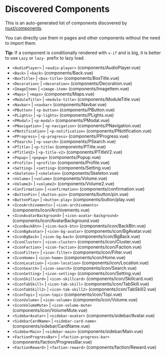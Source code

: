 # Discovered Components

This is an auto-generated list of components discovered by [nuxt/components](https://github.com/nuxt/components).

You can directly use them in pages and other components without the need to import them.

**Tip:** If a component is conditionally rendered with `v-if` and is big, it is better to use `Lazy` or `lazy-` prefix to lazy load.

- `<AudioPlayer>` | `<audio-player>` (components/AudioPlayer.vue)
- `<Back>` | `<back>` (components/Back.vue)
- `<BoxTitle>` | `<box-title>` (components/BoxTitle.vue)
- `<Decoration>` | `<decoration>` (components/Decoration.vue)
- `<ImageItem>` | `<image-item>` (components/ImageItem.vue)
- `<Maps>` | `<maps>` (components/Maps.vue)
- `<ModuleTitle>` | `<module-title>` (components/ModuleTitle.vue)
- `<Navbar>` | `<navbar>` (components/Navbar.vue)
- `<PButton>` | `<p-button>` (components/PButton.vue)
- `<PLights>` | `<p-lights>` (components/PLights.vue)
- `<PModal>` | `<p-modal>` (components/PModal.vue)
- `<PNavigation>` | `<p-navigation>` (components/PNavigation.vue)
- `<PNotification>` | `<p-notification>` (components/PNotification.vue)
- `<PProgress>` | `<p-progress>` (components/PProgress.vue)
- `<PSearch>` | `<p-search>` (components/PSearch.vue)
- `<PTitle>` | `<p-title>` (components/PTitle.vue)
- `<PTitleV2>` | `<p-title-v2>` (components/PTitleV2.vue)
- `<Popup>` | `<popup>` (components/Popup.vue)
- `<Profile>` | `<profile>` (components/Profile.vue)
- `<Setting>` | `<setting>` (components/Setting.vue)
- `<Skeleton>` | `<skeleton>` (components/Skeleton.vue)
- `<Volume>` | `<volume>` (components/Volume.vue)
- `<Volume2>` | `<volume2>` (components/Volume2.vue)
- `<Confirmation>` | `<confirmation>` (components/confirmation.vue)
- `<ButtonPin>` | `<button-pin>` (components/button/pin.vue)
- `<ButtonPlay>` | `<button-play>` (components/button/play.vue)
- `<IconArchivements>` | `<icon-archivements>` (components/icon/Archivements.vue)
- `<IconAvatarBackground>` | `<icon-avatar-background>` (components/icon/AvatarBackground.vue)
- `<IconBackBtn>` | `<icon-back-btn>` (components/icon/BackBtn.vue)
- `<IconBgAvatar>` | `<icon-bg-avatar>` (components/icon/BgAvatar.vue)
- `<IconBgBack>` | `<icon-bg-back>` (components/icon/BgBack.vue)
- `<IconCluster>` | `<icon-cluster>` (components/icon/Cluster.vue)
- `<IconFaction>` | `<icon-faction>` (components/icon/Faction.vue)
- `<IconFilter>` | `<icon-filter>` (components/icon/Filter.vue)
- `<IconHome>` | `<icon-home>` (components/icon/Home.vue)
- `<IconLocation>` | `<icon-location>` (components/icon/Location.vue)
- `<IconSearch>` | `<icon-search>` (components/icon/Search.vue)
- `<IconSetting>` | `<icon-setting>` (components/icon/Setting.vue)
- `<IconSkillcard>` | `<icon-skillcard>` (components/icon/Skillcard.vue)
- `<IconTabSkill>` | `<icon-tab-skill>` (components/icon/TabSkill.vue)
- `<IconTabSkill2>` | `<icon-tab-skill2>` (components/icon/TabSkill2.vue)
- `<IconTopi>` | `<icon-topi>` (components/icon/Topi.vue)
- `<IconVolume>` | `<icon-volume>` (components/icon/Volume.vue)
- `<IconVolumeMute>` | `<icon-volume-mute>` (components/icon/VolumeMute.vue)
- `<SidebarAvatar>` | `<sidebar-avatar>` (components/sidebar/Avatar.vue)
- `<SidebarCardName>` | `<sidebar-card-name>` (components/sidebar/CardName.vue)
- `<SidebarMain>` | `<sidebar-main>` (components/sidebar/Main.vue)
- `<FactionProgressBar>` | `<faction-progress-bar>` (components/faction/ProgressBar.vue)
- `<FactionReward>` | `<faction-reward>` (components/faction/Reward.vue)
